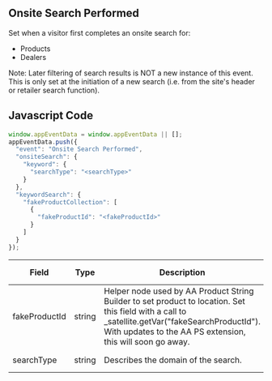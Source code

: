 ## Onsite Search Performed

Set when a visitor first completes an onsite search for:
 - Products
 - Dealers

Note: Later filtering of search results is NOT a new instance of this event. This is only set at the initiation of a new search (i.e. from the site's header or retailer search function).

## Javascript Code
```js
window.appEventData = window.appEventData || [];
appEventData.push({
  "event": "Onsite Search Performed",
  "onsiteSearch": {
    "keyword": {
      "searchType": "<searchType>"
    }
  },
  "keywordSearch": {
    "fakeProductCollection": [
      {
        "fakeProductId": "<fakeProductId>"
      }
    ]
  }
});
```

|Field|Type|Description|Examples|Pattern|Min Length|Max Length|Minimum|Maximum|Multiple Of|
| --- | --- | --- | --- | --- | --- | --- | --- | --- | --- |
|fakeProductId|string|Helper node used by AA Product String Builder to set product to location. Set this field with a call to _satellite.getVar("fakeSearchProductId").  With updates to the AA PS extension, this will soon go away.|_satellite.getVar("fakeSearchProductId")|||||||
|searchType|string|Describes the domain of the search. |products, properties, articles, authors, coupons, publications|||||||